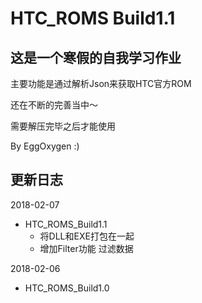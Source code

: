 # HTC_ROMS Build1.1

## 这是一个寒假的自我学习作业

主要功能是通过解析Json来获取HTC官方ROM

还在不断的完善当中～

需要解压完毕之后才能使用

By EggOxygen :)

## 更新日志
2018-02-07
+ HTC_ROMS_Build1.1
	+ 将DLL和EXE打包在一起 
	+ 增加Filter功能 过滤数据

2018-02-06
+ HTC_ROMS_Build1.0
